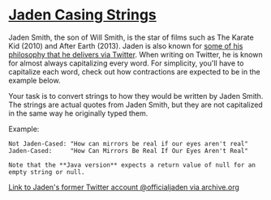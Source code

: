 # [Jaden Casing Strings](https://www.codewars.com/kata/5390bac347d09b7da40006f6)
Jaden Smith, the son of Will Smith, is the star of films such as The Karate Kid (2010) and After Earth (2013). Jaden is also known for [some of his philosophy that he delivers via Twitter](https://twitter.com/jaden). When writing on Twitter, he is known for almost always capitalizing every word. For simplicity, you'll have to capitalize each word, check out how contractions are expected to be in the example below.

Your task is to convert strings to how they would be written by Jaden Smith. The strings are actual quotes from Jaden Smith, but they are not capitalized in the same way he originally typed them.

Example:

    Not Jaden-Cased: "How can mirrors be real if our eyes aren't real"
    Jaden-Cased:     "How Can Mirrors Be Real If Our Eyes Aren't Real"

```if:java    
Note that the **Java version** expects a return value of null for an empty string or null.
```

[Link to Jaden's former Twitter account @officialjaden via archive.org](https://web.archive.org/web/20190624190255/https://twitter.com/officialjaden)